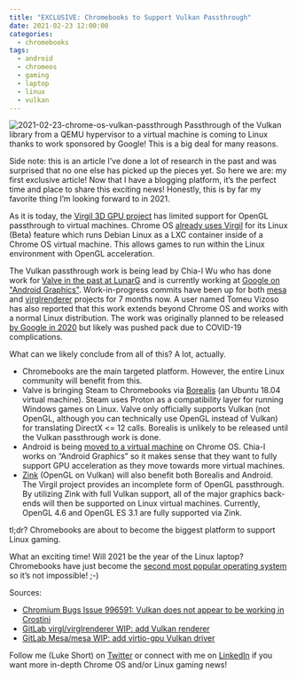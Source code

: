 ```yaml
---
title: "EXCLUSIVE: Chromebooks to Support Vulkan Passthrough"
date: 2021-02-23 12:00:00
categories:
  - chromebooks
tags:
  - android
  - chromeos
  - gaming
  - laptop
  - linux
  - vulkan
---
```


![2021-02-23-chrome-os-vulkan-passthrough](../../images/2021-02-23-chrome-os-vulkan-passthrough.jpg) Passthrough of the Vulkan library from a QEMU hypervisor to a virtual machine is coming to Linux thanks to work sponsored by Google! This is a big deal for many reasons.

Side note: this is an article I’ve done a lot of research in the past and was surprised that no one else has picked up the pieces yet. So here we are: my first exclusive article! Now that I have a blogging platform, it’s the perfect time and place to share this exciting news! Honestly, this is by far my favorite thing I’m looking forward to in 2021.

As it is today, the [Virgil 3D GPU project](https://virgil3d.github.io/) has limited support for OpenGL passthrough to virtual machines. Chrome OS [already uses Virgil](https://www.xda-developers.com/chrome-os-76-gpu-support-linux-apps/) for its Linux (Beta) feature which runs Debian Linux as a LXC container inside of a Chrome OS virtual machine. This allows games to run within the Linux environment with OpenGL acceleration.

The Vulkan passthrough work is being lead by Chia-I Wu who has done work for [Valve in the past at LunarG](https://www.phoronix.com/scan.php?page=news_item&px=MTY4MjA) and is currently working at [Google on "Android Graphics"](https://www.linkedin.com/in/olvaffe/). Work-in-progress commits have been up for both [mesa](https://gitlab.freedesktop.org/mesa/mesa/-/merge_requests/5800) and [virglrenderer](https://gitlab.freedesktop.org/virgl/virglrenderer/-/merge_requests/412) projects for 7 months now. A user named Tomeu Vizoso has also reported that this work extends beyond Chrome OS and works with a normal Linux distribution. The work was originally planned to be released [by Google in 2020](https://bugs.chromium.org/p/chromium/issues/detail?id=996591#c7) but likely was pushed pack due to COVID-19 complications.

What can we likely conclude from all of this? A lot, actually.

- Chromebooks are the main targeted platform. However, the entire Linux community will benefit from this.
- Valve is bringing Steam to Chromebooks via [Borealis](https://chromeunboxed.com/native-steam-borealis-on-chrome-os-likely-arriving-mid-2021/) (an Ubuntu 18.04 virtual machine). Steam uses Proton as a compatibility layer for running Windows games on Linux. Valve only officially supports Vulkan (not OpenGL, although you can technically use OpenGL instead of Vulkan) for translating DirectX <= 12 calls. Borealis is unlikely to be released until the Vulkan passthrough work is done.
- Android is being [moved to a virtual machine](https://chromeunboxed.com/chrome-os-lays-the-groundwork-for-update-to-android-12-snow-cone/) on Chrome OS. Chia-I works on “Android Graphics” so it makes sense that they want to fully support GPU acceleration as they move towards more virtual machines.
- [Zink](https://www.phoronix.com/scan.php?page=news_item&px=Zink-Substantial-Perf-Cominghttps://www.phoronix.com/scan.php?page=news_item&px=Zink-Substantial-Perf-Coming) (OpenGL on Vulkan) will also benefit both Borealis and Android. The Virgil project provides an incomplete form of OpenGL passthrough. By utilizing Zink with full Vulkan support, all of the major graphics back-ends will then be supported on Linux virtual machines. Currently, OpenGL 4.6 and OpenGL ES 3.1 are fully supported via Zink.

tl;dr? Chromebooks are about to become the biggest platform to support Linux gaming.

What an exciting time! Will 2021 be the year of the Linux laptop? Chromebooks have just become the [second most popular operating system](https://arstechnica.com/gadgets/2021/02/the-worlds-second-most-popular-desktop-operating-system-isnt-macos-anymore/) so it’s not impossible! ;-)

Sources:

- [Chromium Bugs Issue 996591: Vulkan does not appear to be working in Crostini](https://bugs.chromium.org/p/chromium/issues/detail?id=996591#c12)
- [GitLab virgl/virglrenderer WIP: add Vulkan renderer](https://gitlab.freedesktop.org/virgl/virglrenderer/-/merge_requests/412)
- [GitLab Mesa/mesa WIP: add virtio-gpu Vulkan driver](https://gitlab.freedesktop.org/mesa/mesa/-/merge_requests/5800)

Follow me (Luke Short) on [Twitter](https://twitter.com/ekultails) or connect with me on [LinkedIn](https://www.linkedin.com/in/luke-short-68872813a/) if you want more in-depth Chrome OS and/or Linux gaming news!
